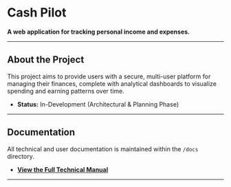 # Cash Pilot

**A web application for tracking personal income and expenses.**

***

## About the Project

This project aims to provide users with a secure, multi-user platform
for managing their finances, complete with analytical dashboards to
visualize spending and earning patterns over time.

- **Status:** In-Development (Architectural & Planning Phase)

***

## Documentation

All technical and user documentation is maintained within the `/docs` directory.

- **[View the Full Technical Manual](./docs/README.md)**

***
